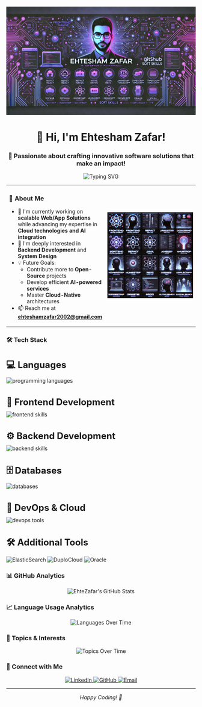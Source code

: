 ![github cover](https://raw.githubusercontent.com/EhteZafar/EhteZafar/refs/heads/main/assets/banner-img.webp)

<h1 align="center">👋 Hi, I'm Ehtesham Zafar!</h1>
<h3 align="center">🚀 Passionate about crafting innovative software solutions that make an impact!</h3>

<div align="center">
  <img src="https://readme-typing-svg.herokuapp.com?font=Fira+Code&pause=1000&width=435&lines=Full+Stack+Developer;AI+%26+Cloud+Enthusiast;Open+Source+Contributor" alt="Typing SVG" />
</div>

<table border="0" style="border:none;">
<tr>
<td width="50%" style="border:none;">

### 🌟 About Me

- 🔭 I'm currently working on **scalable Web/App Solutions** while advancing my expertise in **Cloud technologies and AI integration**
- 🌱 I'm deeply interested in **Backend Development** and **System Design**
- 💡 Future Goals:
  - Contribute more to **Open-Source** projects
  - Develop efficient **AI-powered services**
  - Master **Cloud-Native** architectures
- 📫 Reach me at **ehteshamzafar2002@gmail.com**

</td>
<td width="50%" style="border:none;">
<img src="https://raw.githubusercontent.com/EhteZafar/EhteZafar/refs/heads/main/assets/skills-img.webp" alt="My Skills" />
</td>
</tr>
</table>

### 🛠️ Tech Stack

<h3 align="left" style="font-size: 24px; margin-bottom: 10px;">💻 Languages</h3>
<img src="https://skillicons.dev/icons?i=js,ts,python,java" alt="programming languages" />

<h3 align="left" style="font-size: 24px; margin-bottom: 10px;">🎨 Frontend Development</h3>
<img src="https://skillicons.dev/icons?i=react,nextjs,angular,html,css,tailwind,bootstrap" alt="frontend skills" />

<h3 align="left" style="font-size: 24px; margin-bottom: 10px;">⚙️ Backend Development</h3>
<img src="https://skillicons.dev/icons?i=nodejs,express,nestjs,flask,fastapi" alt="backend skills" />

<h3 align="left" style="font-size: 24px; margin-bottom: 10px;">🗄️ Databases</h3>
<img src="https://skillicons.dev/icons?i=postgres,mongodb,mysql,redis,firebase" alt="databases" />

<h3 align="left" style="font-size: 24px; margin-bottom: 10px;">🚀 DevOps & Cloud</h3>
<img src="https://skillicons.dev/icons?i=docker,kubernetes,aws,azure,linux,git" alt="devops tools" />

<h3 align="left" style="font-size: 24px; margin-bottom: 10px;">🛠️ Additional Tools</h3>

![ElasticSearch](https://img.shields.io/badge/-ElasticSearch-005571?style=for-the-badge&logo=elasticsearch&logoColor=white)
![DuploCloud](https://img.shields.io/badge/-DuploCloud-0052CC?style=for-the-badge&logoColor=white)
![Oracle](https://img.shields.io/badge/-Oracle-F80000?style=for-the-badge&logo=oracle&logoColor=white)

### 📊 GitHub Analytics

<div align="center">
  <img src="https://stats.quira.sh/EhteZafar/github?theme=dark" alt="EhteZafar's GitHub Stats" />
</div>

### 📈 Language Usage Analytics

<div align="center">
  <img src="https://stats.quira.sh/EhteZafar/languages-over-time?theme=dark" alt="Languages Over Time" />
</div>

### 🎯 Topics & Interests

<div align="center">
  <img src="https://stats.quira.sh/EhteZafar/topics-over-time?theme=dark" alt="Topics Over Time" />
</div>

### 🤝 Connect with Me

<div align="center">
  <a href="https://linkedin.com/in/ehtesham-zafar-8a500821b">
    <img src="https://img.shields.io/badge/-LinkedIn-0077B5?style=for-the-badge&logo=linkedin&logoColor=white" alt="LinkedIn" />
  </a>
  <a href="https://github.com/EhteZafar">
    <img src="https://img.shields.io/badge/-GitHub-181717?style=for-the-badge&logo=github&logoColor=white" alt="GitHub" />
  </a>
  <a href="mailto:ehteshamzafar2002@gmail.com">
    <img src="https://img.shields.io/badge/-Email-D14836?style=for-the-badge&logo=gmail&logoColor=white" alt="Email" />
  </a>
</div>

---

<div align="center">
  <i>Happy Coding! 🚀</i>
</div>

 
